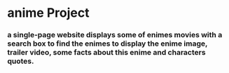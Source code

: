 # anime Project
### a single-page website displays some of enimes movies with a search box to find the enimes to display the enime image, trailer video, some facts about this enime and characters quotes.